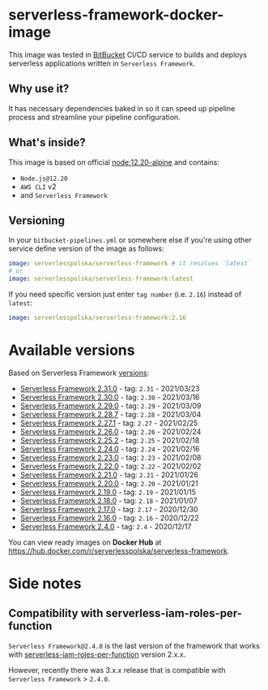# serverless-framework-docker-image

This image was tested in [BitBucket](https://bitbucket.org) CI/CD service to builds and deploys serverless applications written in `Serverless Framework`.

## Why use it?

It has necessary dependencies baked in so it can speed up pipeline process and streamline your pipeline configuration.

## What's inside?
This image is based on official [node:12.20-alpine](https://hub.docker.com/_/node) and contains:

* `Node.js@12.20`
* `AWS CLI` v2
* and `Serverless Framework`

## Versioning
In your `bitbucket-pipelines.yml` or somewhere else if you're using other service define version of the image as follows:

```YAML
image: serverlesspolska/serverless-framework # it resolves `latest`
# or
image: serverlesspolska/serverless-framework:latest
```

If you need specific version just enter `tag number` (i.e. `2.16`) instead of `latest`:
```YAML
image: serverlesspolska/serverless-framework:2.16

```

# Available versions

Based on Serverless Framework [versions](https://github.com/serverless/serverless/releases):

* [Serverless Framework 2.31.0](https://github.com/serverlesspolska/serverless-framework-docker-image/releases/tag/2.31) - tag: `2.31` - 2021/03/23
* [Serverless Framework 2.30.0](https://github.com/serverlesspolska/serverless-framework-docker-image/releases/tag/2.30) - tag: `2.30` - 2021/03/16
* [Serverless Framework 2.29.0](https://github.com/serverlesspolska/serverless-framework-docker-image/releases/tag/2.29) - tag: `2.29` - 2021/03/09
* [Serverless Framework 2.28.7](https://github.com/serverlesspolska/serverless-framework-docker-image/releases/tag/2.28) - tag: `2.28` - 2021/03/04
* [Serverless Framework 2.27.1](https://github.com/serverlesspolska/serverless-framework-docker-image/releases/tag/2.27) - tag: `2.27` - 2021/02/25
* [Serverless Framework 2.26.0](https://github.com/serverlesspolska/serverless-framework-docker-image/releases/tag/2.26) - tag: `2.26` - 2021/02/24
* [Serverless Framework 2.25.2](https://github.com/serverlesspolska/serverless-framework-docker-image/releases/tag/2.25) - tag: `2.25` - 2021/02/18
* [Serverless Framework 2.24.0](https://github.com/serverlesspolska/serverless-framework-docker-image/releases/tag/2.24) - tag: `2.24` - 2021/02/16
* [Serverless Framework 2.23.0](https://github.com/serverlesspolska/serverless-framework-docker-image/releases/tag/2.23) - tag: `2.23` - 2021/02/08
* [Serverless Framework 2.22.0](https://github.com/serverlesspolska/serverless-framework-docker-image/releases/tag/2.22) - tag: `2.22` - 2021/02/02
* [Serverless Framework 2.21.0](https://github.com/serverlesspolska/serverless-framework-docker-image/releases/tag/2.21) - tag: `2.21` - 2021/01/26
* [Serverless Framework 2.20.0](https://github.com/serverlesspolska/serverless-framework-docker-image/releases/tag/2.20) - tag: `2.20` - 2021/01/21
* [Serverless Framework 2.19.0](https://github.com/serverlesspolska/serverless-framework-docker-image/releases/tag/2.19) - tag: `2.19` - 2021/01/15
* [Serverless Framework 2.18.0](https://github.com/serverlesspolska/serverless-framework-docker-image/releases/tag/2.18) - tag: `2.18` - 2021/01/07
* [Serverless Framework 2.17.0](https://github.com/serverlesspolska/serverless-framework-docker-image/releases/tag/2.17) - tag: `2.17` - 2020/12/30
* [Serverless Framework 2.16.0](https://github.com/serverlesspolska/serverless-framework-docker-image/releases/tag/2.16) - tag: `2.16` - 2020/12/22
* [Serverless Framework 2.4.0](https://github.com/serverlesspolska/serverless-framework-docker-image/releases/tag/2.4) - tag: `2.4` - 2020/12/17

You can view ready images on **Docker Hub** at https://hub.docker.com/r/serverlesspolska/serverless-framework.


# Side notes
## Compatibility with serverless-iam-roles-per-function

`Serverless Framework@2.4.0` is the last version of the framework that works with [serverless-iam-roles-per-function](https://github.com/functionalone/serverless-iam-roles-per-function) version 2.x.x. 

However, recently there was 3.x.x release that is compatible with `Serverless Framework` > `2.4.0`.

